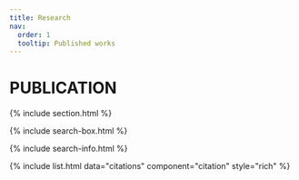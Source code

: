 ```yaml
---
title: Research
nav:
  order: 1
  tooltip: Published works
---
```


# <i class="fas fa-microscope"></i>PUBLICATION

{% include section.html %}

{% include search-box.html %}

{% include search-info.html %}

{% include list.html data="citations" component="citation" style="rich" %}
